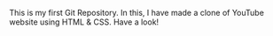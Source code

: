 This is my first Git Repository. In this, I have made a clone of YouTube website using HTML & CSS. Have a look!
